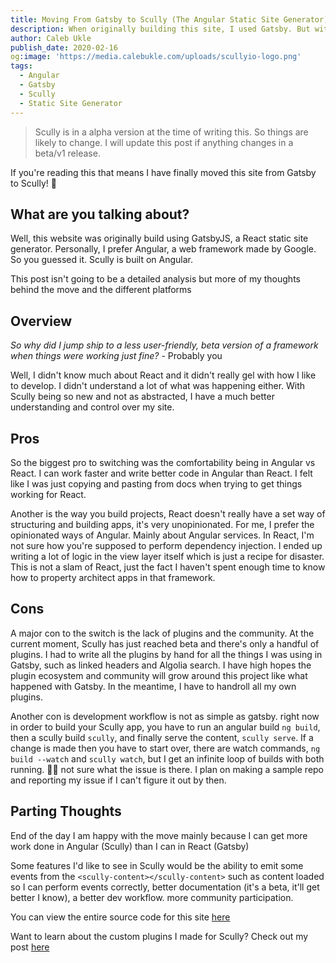 ```yaml
---
title: Moving From Gatsby to Scully (The Angular Static Site Generator)
description: When originally building this site, I used Gatsby. But with the release of Scully, I jumped ship so I can use my favorite web framework, Angular instead of React.
author: Caleb Ukle
publish_date: 2020-02-16
og:image: 'https://media.calebukle.com/uploads/scullyio-logo.png'
tags:
  - Angular
  - Gatsby
  - Scully
  - Static Site Generator
---
```



> Scully is in a alpha version at the time of writing this. So things are likely to change. I will update this post if anything changes in a beta/v1 release.

If you're reading this that means I have finally moved this site from Gatsby to Scully! 🎉

## What are you talking about?

Well, this website was originally build using GatsbyJS, a React static site generator. Personally, I prefer Angular, a web framework made by Google. So you guessed it. Scully is built on Angular. 

This post isn't going to be a detailed analysis but more of my thoughts behind the move and the different platforms

## Overview
_So why did I jump ship to a less user-friendly, beta version of a framework when things were working just fine?_ - Probably you

Well, I didn't know much about React and it didn't really gel with how I like to develop. I didn't understand a lot of what was happening either. With Scully being so new and not as abstracted, I have a much better understanding and control over my site. 

## Pros

So the biggest pro to switching was the comfortability being in Angular vs React. I can work faster and write better code in Angular than React. I felt like I was just copying and pasting from docs when trying to get things working for React. 

Another is the way you build projects, React doesn't really have a set way of structuring and building apps, it's very unopinionated. For me, I prefer the opinionated ways of Angular. Mainly about Angular services. In React, I'm not sure how you're supposed to perform dependency injection. I ended up writing a lot of logic in the view layer itself which is just a recipe for disaster.  This is not a slam of React, just the fact I haven't spent enough time to know how to property architect apps in that framework. 

## Cons

A major con to the switch is the lack of plugins and the community. At the current moment, Scully has just reached beta and there's only a handful of plugins. I had to write all the plugins by hand for all the things I was using in Gatsby, such as linked headers and Algolia search. I have high hopes the plugin ecosystem and community will grow around this project like what happened with Gatsby. In the meantime, I have to handroll all my own plugins. 

Another con is development workflow is not as simple as gatsby. right now in order to build your Scully app, you have to run an angular build `ng build`, then a scully build `scully`, and finally serve the content, `scully serve`. If a change is made then you have to start over, there are watch commands, `ng build --watch` and `scully watch`, but I get an infinite loop of builds with both running. 🤷‍♀️ not sure what the issue is there. I plan on making a sample repo and reporting my issue if I can't figure it out by then. 


## Parting Thoughts
End of the day I am happy with the move mainly because I can get more work done in Angular (Scully) than I can in React (Gatsby)

Some features I'd like to see in Scully would be the ability to emit some events from the `<scully-content></scully-content>` such as content loaded so I can perform events correctly, better documentation (it's a beta, it'll get better I know), a better dev workflow. more community participation. 

You can view the entire source code for this site [here](https://gitlab.com/caleb-ukle/portfolio)

Want to learn about the custom plugins I made for Scully? Check out my post [here](/blog/scully-plugins-for-algolia-search-and-html-header-tag-links)
